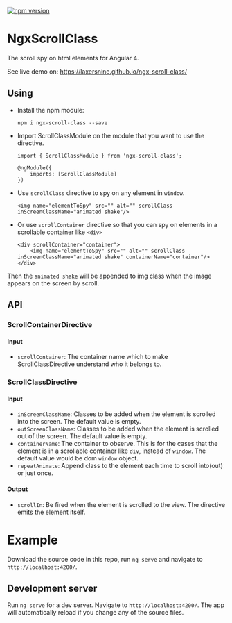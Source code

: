 [![npm version](https://badge.fury.io/js/ngx-scroll-class.svg)](https://www.npmjs.com/package/ngx-scroll-class)

# NgxScrollClass

The scroll spy on html elements for Angular 4.

See live demo on: https://laxersnine.github.io/ngx-scroll-class/

## Using

*   Install the npm module:

        npm i ngx-scroll-class --save

*   Import ScrollClassModule on the module that you want to use the directive.

        import { ScrollClassModule } from 'ngx-scroll-class';

        @ngModule({
            imports: [ScrollClassModule]
        })

*   Use `scrollClass` directive to spy on any element in `window`.

        <img name="elementToSpy" src="" alt="" scrollClass inScreenClassName="animated shake"/>

*   Or use `scrollContainer` directive so that you can spy on elements in a scrollable container like `<div>`

        <div scrollContainer="container">
            <img name="elementToSpy" src="" alt="" scrollClass inScreenClassName="animated shake" containerName="container"/>
        </div>

Then the `animated shake` will be appended to img class when the image appears on the screen by scroll.

## API

### ScrollContainerDirective

#### Input

*   `scrollContainer`: The container name which to make ScrollClassDirective understand who it belongs to.

### ScrollClassDirective

#### Input

*   `inScreenClassName`: Classes to be added when the element is scrolled into the screen. The default value is empty.
*   `outScreenClassName`: Classes to be added when the element is scrolled out of the screen. The default value is empty.
*   `containerName`: The container to observe. This is for the cases that the element is in a scrollable container like `div`, instead of `window`.
    The default value would be dom `window` object.
*   `repeatAnimate`: Append class to the element each time to scroll into(out) or just once.

#### Output

*   `scrollIn`: Be fired when the element is scrolled to the view. The directive emits the element itself.

# Example

Download the source code in this repo, run `ng serve` and navigate to `http://localhost:4200/`. 

## Development server

Run `ng serve` for a dev server. Navigate to `http://localhost:4200/`. The app will automatically reload if you change any of the source files.